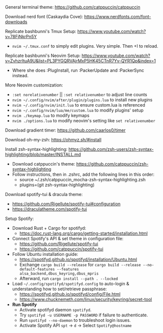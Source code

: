 General terminal theme: https://github.com/catppuccin/catppuccin

Download nerd font (Caskaydia Cove): https://www.nerdfonts.com/font-downloads

Replicate bashbunni's Tmux Setup: https://www.youtube.com/watch?v=78FjNkrPn5Y
 - `nvim ~/.tmux.conf` to simply edit plugins. Very simple. Then <prefix>+I to reload.

Replicate bashbunni's Neovim Setup: https://www.youtube.com/watch?v=ZvhzrltuA9U&list=PL3PYGQRVAjrMxP5HK45CTnR7Yv-QYR1Qp&index=1
 - Where she does :PlugInstall, run :PackerUpdate and :PackerSync instead.

More Neovim customization:
 - `:set norelativenumber` || `:set relativenumber` to adjust line counts
 - `nvim ~/.config/nvim/after/plugin/plugins.lua` to install new plugins
 - `nvim ~/.config/nvim/init.lua` to ensure custom.lua is referenced
 - `nvim ~/.config/nvim/lua/me/custom.lua` to modify plugins' setup
 - `nvim ./keymap.lua` to modify keymaps
 - `nvim ./options.lua` to modify neovim's setting like `set relativenumber`
 
Download gradient timer: https://github.com/caarlos0/timer

Download oh-my-zsh: https://ohmyz.sh/#install

Install zsh-syntax-highlighting: https://github.com/zsh-users/zsh-syntax-highlighting/blob/master/INSTALL.md 
 - Download catppuccin's theme: https://github.com/catppuccin/zsh-syntax-highlighting
 - Follow instructions, then in .zshrc, add the following lines in this order:
   * source ~/.zsh/catppuccin_mocha-zsh-syntax-highlighting.zsh 
   * plugins=(git zsh-syntax-highlighting)

Download spotify-tui & dracula theme: 
 - https://github.com/Rigellute/spotify-tui#configuration
 - https://draculatheme.com/spotify-tui

Setup Spotify:
 - Download Rust + Cargo for spotifyd: 
   * https://doc.rust-lang.org/cargo/getting-started/installation.html
 - Connect Spotify's API & set theme in configuration file:
   * https://github.com/Rigellute/spotify-tui
   * https://github.com/catppuccin/spotify-tui
 - Follow Ubuntu installation guide:
   * https://spotifyd.github.io/spotifyd/installation/Ubuntu.html
   * Exchange `cargo build --release` for `cargo build --release --no-default-features --features alsa_backend,dbus_keyring,dbus_mpris`
   * Afterward, run `cargo install --path . --locked`
 - Load `~/.config/spotifyd/spotifyd.config` to auto-login & understanding how to set/retrieve passphrase:
   * https://spotifyd.github.io/spotifyd/config/File.html
   * https://www.chucknemeth.com/linux/security/keyring/secret-tool
 - **Run Spotify**
   * Activate spotifyd daemon `spotifyd`.
   	* Try `spotifyd -u USERNAME -p PASSWORD` if failure to authenticate.
	* Run `spotifyd --no-daemon` to troubleshoot login issues.
   * Activate Spotify API `spt` -> `d` -> Select `Spotify@hostname`
